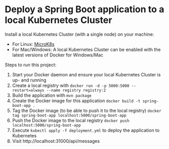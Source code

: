# Deploy a Spring Boot application to a local Kubernetes Cluster

Install a local Kubernetes Cluster (with a single node) on your machine:

* For Linux: [MicroK8s](https://microk8s.io/docs/)
* For Mac/Windows: A local Kubernetes Cluster can be enabled with the latest versions of Docker for Windows/Mac

Steps to run this project:

1. Start your Docker daemon and ensure your local Kubernetes Cluster is up- and running
2. Create a local registry with `docker run -d -p 5000:5000 --restart=always --name registry registry:2`
3. Build the application with `mvn package`
4. Create the Docker image for this application `docker build -t spring-boot-app .`
5. Tag the Docker image (to be able to push it to the local registry) `docker tag spring-boot-app localhost:5000/spring-boot-app`
6. Push the Docker image to the local registry `docker push localhost:5000/spring-boot-app`
7. Execute `kubectl apply -f deployment.yml` to deploy the application to Kubernetes
8. Visit http://localhost:31000/api/messages
